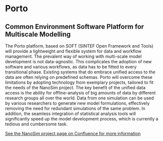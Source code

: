 Porto
=====

Common Environment Software Platform for Multiscale Modelling
-------------------------------------------------------------

The Porto platform, based on SOFT (SINTEF Open Framework and Tools) will provide a lightweight and flexible system for data and workflow management. The prevalent way of working with multi-scale model development is not data-agnostic. This complicates the adoption of new software and various workflows, as data has to be fitted to every transitional phase. Existing systems that do embrace unified access to the data are often relying on predefined schemas. Porto will overcome these limitations by adopting technology from exemplary projects, tailored to fit the needs of the NanoSim project. The key benefit of the unified data access is the ability for offline-analysis of big amounts of data by different research groups all over the world. Data from one simulation can be used by various researchers to generate new model formulations, effectively removing the need for redundant simulations of the same problem. In addition, the seamless integration of statistical analysis tools will significantly speed up the model development process, which is currently a tedious and cumbersome task.


[See the NanoSim project page on Confluence for more information](https://confluence.code.sintef.no/x/dIJb)
